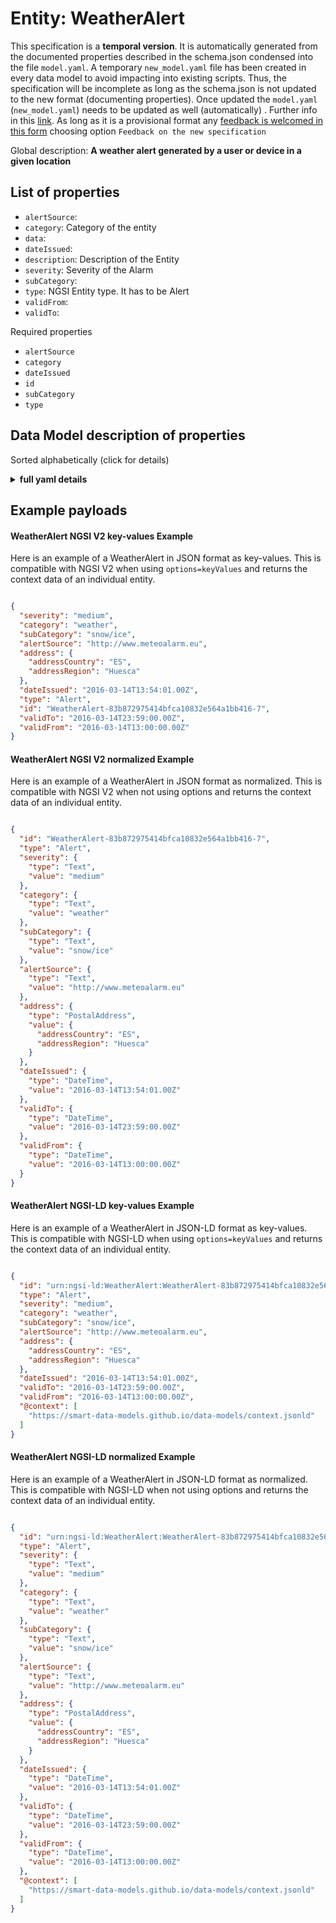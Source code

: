 Entity: WeatherAlert  
====================  
This specification is a **temporal version**. It is automatically generated from the  documented properties described in the schema.json condensed into the file `model.yaml`. A temporary `new_model.yaml` file has been created in every data model to avoid impacting into existing scripts. Thus, the specification will be incomplete as long as the schema.json is not updated to the new format (documenting properties). Once updated the `model.yaml` (`new_model.yaml`) needs to be updated as well (automatically) . Further info in this [link](https://github.com/smart-data-models/data-models/blob/master/specs/warning_message_new_spec.md). As long as it is a provisional format any [feedback is welcomed in this form](https://smartdatamodels.org/index.php/submit-an-issue-2/) choosing option `Feedback on the new specification`  
Global description: **A weather alert generated by a user or device in a given location**  

## List of properties  

- `alertSource`:   - `category`: Category of the entity  - `data`:   - `dateIssued`:   - `description`: Description of the Entity  - `severity`: Severity of the Alarm  - `subCategory`:   - `type`: NGSI Entity type. It has to be Alert  - `validFrom`:   - `validTo`:     
Required properties  
- `alertSource`  - `category`  - `dateIssued`  - `id`  - `subCategory`  - `type`  ## Data Model description of properties  
Sorted alphabetically (click for details)  
<details><summary><strong>full yaml details</strong></summary>    
```yaml  
WeatherAlert:    
  description: 'A weather alert generated by a user or device in a given location'    
  properties:    
    alertSource:    
      anyOf:    
        - description: 'Property. Identifier format of any NGSI entity'    
          maxLength: 256    
          minLength: 1    
          pattern: ^[\w\-\.\{\}\$\+\*\[\]`|~^@!,:\\]+$    
          type: string    
        - description: 'Property. Identifier format of any NGSI entity'    
          format: uri    
          type: string    
    category:    
      description: 'Category of the entity'    
      enum:    
        - weather    
      type: Property    
    data:    
      type: object    
    dateIssued:    
      description: ""    
      format: date-time    
      type: Property    
      x-ngsi:    
        model: https://schema.org/DateTime    
    description:    
      description: 'Description of the Entity'    
      type: Property    
    severity:    
      description: 'Severity of the Alarm'    
      enum:    
        - informational    
        - low    
        - medium    
        - high    
        - critical    
      type: Property    
    subCategory:    
      enum:    
        - rainfall    
        - highTemperature    
        - lowTemperature    
        - heatWave    
        - coldWave    
        - ice    
        - snow    
        - wind    
        - fog    
        - flood    
        - tsunami    
        - tornado    
        - tropicalCyclone    
        - hurricane    
        - snow/ice    
        - thunderstorms    
        - coastalEvent    
        - forestFire    
        - avalanches    
        - rain/flood    
    type:    
      description: 'NGSI Entity type. It has to be Alert'    
      enum:    
        - Alert    
      type: Property    
    validFrom:    
      description: ""    
      format: date-time    
      type: Property    
      x-ngsi:    
        model: https://schema.org/DateTime    
    validTo:    
      description: ""    
      format: date-time    
      type: Property    
      x-ngsi:    
        model: https://schema.org/DateTime    
  required:    
    - id    
    - type    
    - alertSource    
    - category    
    - subCategory    
    - dateIssued    
  type: object    
```  
</details>    
## Example payloads    
#### WeatherAlert NGSI V2 key-values Example    
Here is an example of a WeatherAlert in JSON format as key-values. This is compatible with NGSI V2 when  using `options=keyValues` and returns the context data of an individual entity.  
```json  
{  
  "severity": "medium",  
  "category": "weather",  
  "subCategory": "snow/ice",  
  "alertSource": "http://www.meteoalarm.eu",  
  "address": {  
    "addressCountry": "ES",  
    "addressRegion": "Huesca"  
  },  
  "dateIssued": "2016-03-14T13:54:01.00Z",  
  "type": "Alert",  
  "id": "WeatherAlert-83b872975414bfca10832e564a1bb416-7",  
  "validTo": "2016-03-14T23:59:00.00Z",  
  "validFrom": "2016-03-14T13:00:00.00Z"  
}  
```  
#### WeatherAlert NGSI V2 normalized Example    
Here is an example of a WeatherAlert in JSON format as normalized. This is compatible with NGSI V2 when not using options and returns the context data of an individual entity.  
```json  
{  
  "id": "WeatherAlert-83b872975414bfca10832e564a1bb416-7",  
  "type": "Alert",  
  "severity": {  
    "type": "Text",  
    "value": "medium"  
  },  
  "category": {  
    "type": "Text",  
    "value": "weather"  
  },  
  "subCategory": {  
    "type": "Text",  
    "value": "snow/ice"  
  },  
  "alertSource": {  
    "type": "Text",  
    "value": "http://www.meteoalarm.eu"  
  },  
  "address": {  
    "type": "PostalAddress",  
    "value": {  
      "addressCountry": "ES",  
      "addressRegion": "Huesca"  
    }  
  },  
  "dateIssued": {  
    "type": "DateTime",  
    "value": "2016-03-14T13:54:01.00Z"  
  },  
  "validTo": {  
    "type": "DateTime",  
    "value": "2016-03-14T23:59:00.00Z"  
  },  
  "validFrom": {  
    "type": "DateTime",  
    "value": "2016-03-14T13:00:00.00Z"  
  }  
}  
```  
#### WeatherAlert NGSI-LD key-values Example    
Here is an example of a WeatherAlert in JSON-LD format as key-values. This is compatible with NGSI-LD when  using `options=keyValues` and returns the context data of an individual entity.  
```json  
{  
  "id": "urn:ngsi-ld:WeatherAlert:WeatherAlert-83b872975414bfca10832e564a1bb416-7",  
  "type": "Alert",  
  "severity": "medium",  
  "category": "weather",  
  "subCategory": "snow/ice",  
  "alertSource": "http://www.meteoalarm.eu",  
  "address": {  
    "addressCountry": "ES",  
    "addressRegion": "Huesca"  
  },  
  "dateIssued": "2016-03-14T13:54:01.00Z",  
  "validTo": "2016-03-14T23:59:00.00Z",  
  "validFrom": "2016-03-14T13:00:00.00Z",  
  "@context": [  
    "https://smart-data-models.github.io/data-models/context.jsonld"  
  ]  
}  
```  
#### WeatherAlert NGSI-LD normalized Example    
Here is an example of a WeatherAlert in JSON-LD format as normalized. This is compatible with NGSI-LD when not using options and returns the context data of an individual entity.  
```json  
{  
  "id": "urn:ngsi-ld:WeatherAlert:WeatherAlert-83b872975414bfca10832e564a1bb416-7",  
  "type": "Alert",  
  "severity": {  
    "type": "Text",  
    "value": "medium"  
  },  
  "category": {  
    "type": "Text",  
    "value": "weather"  
  },  
  "subCategory": {  
    "type": "Text",  
    "value": "snow/ice"  
  },  
  "alertSource": {  
    "type": "Text",  
    "value": "http://www.meteoalarm.eu"  
  },  
  "address": {  
    "type": "PostalAddress",  
    "value": {  
      "addressCountry": "ES",  
      "addressRegion": "Huesca"  
    }  
  },  
  "dateIssued": {  
    "type": "DateTime",  
    "value": "2016-03-14T13:54:01.00Z"  
  },  
  "validTo": {  
    "type": "DateTime",  
    "value": "2016-03-14T23:59:00.00Z"  
  },  
  "validFrom": {  
    "type": "DateTime",  
    "value": "2016-03-14T13:00:00.00Z"  
  },  
  "@context": [  
    "https://smart-data-models.github.io/data-models/context.jsonld"  
  ]  
}  
```  
